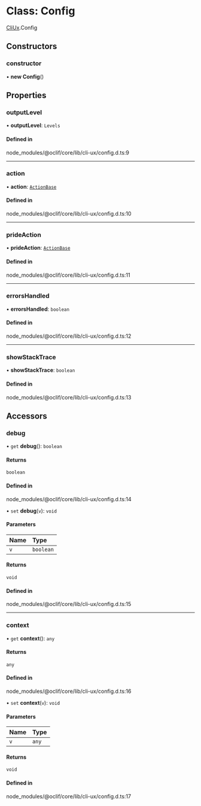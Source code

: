 # Class: Config

[CliUx](../modules/CliUx.md).Config

## Constructors

### constructor

• **new Config**()

## Properties

### outputLevel

• **outputLevel**: `Levels`

#### Defined in

node_modules/@oclif/core/lib/cli-ux/config.d.ts:9

___

### action

• **action**: [`ActionBase`](CliUx.ActionBase.md)

#### Defined in

node_modules/@oclif/core/lib/cli-ux/config.d.ts:10

___

### prideAction

• **prideAction**: [`ActionBase`](CliUx.ActionBase.md)

#### Defined in

node_modules/@oclif/core/lib/cli-ux/config.d.ts:11

___

### errorsHandled

• **errorsHandled**: `boolean`

#### Defined in

node_modules/@oclif/core/lib/cli-ux/config.d.ts:12

___

### showStackTrace

• **showStackTrace**: `boolean`

#### Defined in

node_modules/@oclif/core/lib/cli-ux/config.d.ts:13

## Accessors

### debug

• `get` **debug**(): `boolean`

#### Returns

`boolean`

#### Defined in

node_modules/@oclif/core/lib/cli-ux/config.d.ts:14

• `set` **debug**(`v`): `void`

#### Parameters

| Name | Type |
| :------ | :------ |
| `v` | `boolean` |

#### Returns

`void`

#### Defined in

node_modules/@oclif/core/lib/cli-ux/config.d.ts:15

___

### context

• `get` **context**(): `any`

#### Returns

`any`

#### Defined in

node_modules/@oclif/core/lib/cli-ux/config.d.ts:16

• `set` **context**(`v`): `void`

#### Parameters

| Name | Type |
| :------ | :------ |
| `v` | `any` |

#### Returns

`void`

#### Defined in

node_modules/@oclif/core/lib/cli-ux/config.d.ts:17
